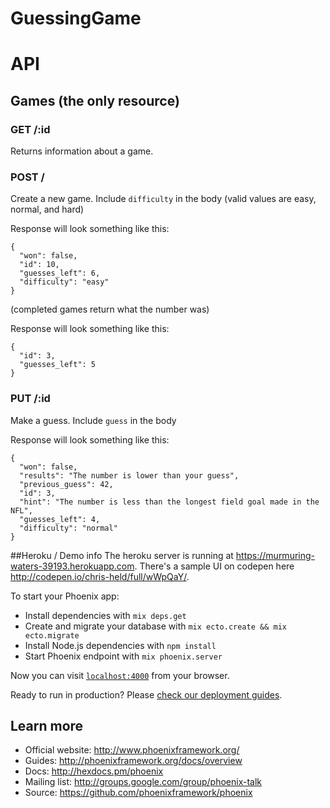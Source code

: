 # GuessingGame

# API

## Games (the only resource)

### GET /:id 
Returns information about a game.

### POST /
Create a new game. Include `difficulty` in the body (valid values are easy, normal, and hard)

Response will look something like this:
```
{
  "won": false,
  "id": 10,
  "guesses_left": 6,
  "difficulty": "easy"
}
```

(completed games return what the number was)

Response will look something like this:
```
{
  "id": 3,
  "guesses_left": 5
}
```

### PUT /:id 
Make a guess. Include `guess` in the body


Response will look something like this:
```
{
  "won": false,
  "results": "The number is lower than your guess",
  "previous_guess": 42,
  "id": 3,
  "hint": "The number is less than the longest field goal made in the NFL",
  "guesses_left": 4,
  "difficulty": "normal"
}
```

##Heroku / Demo info
The heroku server is running at https://murmuring-waters-39193.herokuapp.com. 
There's a sample UI on codepen here http://codepen.io/chris-held/full/wWpQaY/.


To start your Phoenix app:

  * Install dependencies with `mix deps.get`
  * Create and migrate your database with `mix ecto.create && mix ecto.migrate`
  * Install Node.js dependencies with `npm install`
  * Start Phoenix endpoint with `mix phoenix.server`

Now you can visit [`localhost:4000`](http://localhost:4000) from your browser.

Ready to run in production? Please [check our deployment guides](http://www.phoenixframework.org/docs/deployment).

## Learn more

  * Official website: http://www.phoenixframework.org/
  * Guides: http://phoenixframework.org/docs/overview
  * Docs: http://hexdocs.pm/phoenix
  * Mailing list: http://groups.google.com/group/phoenix-talk
  * Source: https://github.com/phoenixframework/phoenix
